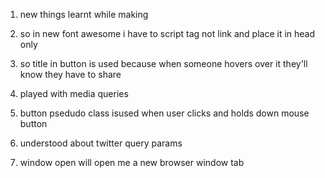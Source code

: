 1. new things learnt while making

2. so in new font awesome i have to script tag not link and place it in head only

3. so title in button is used because when someone hovers over it they'll know they have to share

4. played with media queries
5. button psedudo class isused when user clicks and holds down mouse button

6. understood about twitter query params

7. window open will open me a new browser window tab
